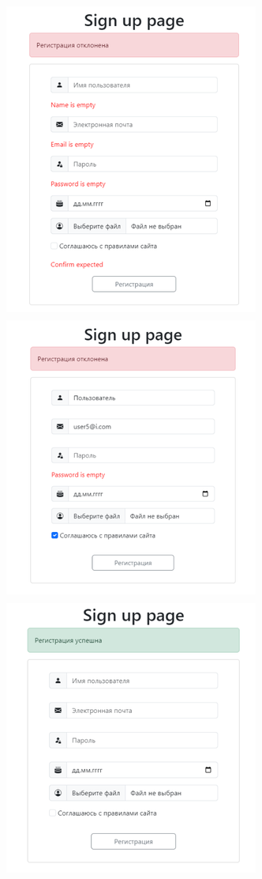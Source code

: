 <p align="center">
  <img src="Screenshot_6.png" alt="result">
</p>
<p align="center">
  <img src="Screenshot_7.png" alt="result">
</p>
<p align="center">
  <img src="Screenshot_8.png" alt="result">
</p>
